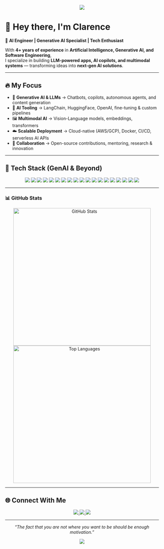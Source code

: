 <!-- Banner -->
<p align="center">
  <img src="https://capsule-render.vercel.app/api?type=waving&color=0:FF9E0F,100:8E44AD&height=180&section=header&text=Clarence%20Fetalino&fontSize=42&fontColor=fff&animation=fadeIn" />
</p>

# 👋 Hey there, I'm Clarence  

🚀 **AI Engineer | Generative AI Specialist | Tech Enthusiast**  

With **4+ years of experience** in **Artificial Intelligence, Generative AI, and Software Engineering**,  
I specialize in building **LLM-powered apps, AI copilots, and multimodal systems** — transforming ideas into **next-gen AI solutions**.  

---

## 🔥 My Focus  

- 🧠 **Generative AI & LLMs** → Chatbots, copilots, autonomous agents, and content generation  
- 🔗 **AI Tooling** → LangChain, HuggingFace, OpenAI, fine-tuning & custom pipelines  
- 🖼️ **Multimodal AI** → Vision-Language models, embeddings, transformers  
- ☁️ **Scalable Deployment** → Cloud-native (AWS/GCP), Docker, CI/CD, serverless AI APIs  
- 🤝 **Collaboration** → Open-source contributions, mentoring, research & innovation  

---

## 🚀 Tech Stack (GenAI & Beyond)  

<p align="center">
  
<!-- Generative AI Core -->
<img src="https://img.shields.io/badge/-OpenAI-412991?logo=openai&logoColor=white&style=for-the-badge" />
<img src="https://img.shields.io/badge/-HuggingFace-FF9E0F?logo=huggingface&logoColor=white&style=for-the-badge" />
<img src="https://img.shields.io/badge/-LangChain-1C3C3C?logo=chainlink&logoColor=white&style=for-the-badge" />
<img src="https://img.shields.io/badge/-Transformers-0F74C0?logo=fastapi&logoColor=white&style=for-the-badge" />
<img src="https://img.shields.io/badge/-Generative%20AI-8E44AD?logo=spark&logoColor=white&style=for-the-badge" />

<!-- AI / ML -->
<img src="https://img.shields.io/badge/-TensorFlow-FF6F00?logo=tensorflow&logoColor=white&style=for-the-badge" />
<img src="https://img.shields.io/badge/-PyTorch-EE4C2C?logo=pytorch&logoColor=white&style=for-the-badge" />
<img src="https://img.shields.io/badge/-Keras-D00000?logo=keras&logoColor=white&style=for-the-badge" />
<img src="https://img.shields.io/badge/-spaCy-09A3D5?logo=spacy&logoColor=white&style=for-the-badge" />
<img src="https://img.shields.io/badge/-NLTK-154F6F?logo=python&logoColor=white&style=for-the-badge" />

<!-- Data Science -->
<img src="https://img.shields.io/badge/-Pandas-150458?logo=pandas&logoColor=white&style=for-the-badge" />
<img src="https://img.shields.io/badge/-NumPy-013243?logo=numpy&logoColor=white&style=for-the-badge" />
<img src="https://img.shields.io/badge/-scikit%20learn-F7931E?logo=scikitlearn&logoColor=white&style=for-the-badge" />
<img src="https://img.shields.io/badge/-Jupyter-F37626?logo=jupyter&logoColor=white&style=for-the-badge" />

<!-- Cloud & Tools -->
<img src="https://img.shields.io/badge/-AWS-232F3E?logo=amazonaws&logoColor=white&style=for-the-badge" />
<img src="https://img.shields.io/badge/-Google%20Cloud-4285F4?logo=googlecloud&logoColor=white&style=for-the-badge" />
<img src="https://img.shields.io/badge/-Docker-2496ED?logo=docker&logoColor=white&style=for-the-badge" />
<img src="https://img.shields.io/badge/-Git-F05032?logo=git&logoColor=white&style=for-the-badge" />
<img src="https://img.shields.io/badge/-Linux-FCC624?logo=linux&logoColor=black&style=for-the-badge" />

</p>

---

### 📊 **GitHub Stats**  

<p align="center">
  <img src="https://github-readme-stats.vercel.app/api?username=ahley18&show_icons=true&theme=radical" alt="GitHub Stats" width="450px">
  <img src="https://github-readme-stats.vercel.app/api/top-langs/?username=ahley18&layout=compact&theme=radical" alt="Top Languages" width="450px">
</p>

---

## 🌐 Connect With Me  

<p align="center">
  <a href="mailto:cjmfetalino18@gmail.com">
    <img src="https://img.shields.io/badge/-Email-D14836?logo=gmail&logoColor=white&style=for-the-badge" />
  </a>
  <a href="https://www.linkedin.com/in/clarence-fetalino-45b313223">
    <img src="https://img.shields.io/badge/-LinkedIn-0077B5?logo=linkedin&logoColor=white&style=for-the-badge" />
  </a>
  <a href="https://www.instagram.com/jclarence_1001">
    <img src="https://img.shields.io/badge/-Instagram-E4405F?logo=instagram&logoColor=white&style=for-the-badge" />
  </a>
</p>

---

<p align="center">
  <em>“The fact that you are not where you want to be should be enough motivation.”</em>
</p>

<p align="center">
  <img src="https://capsule-render.vercel.app/api?type=waving&color=0:8E44AD,100:FF9E0F&height=120&section=footer" />
</p>
